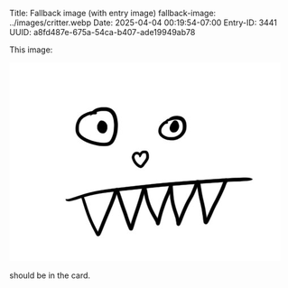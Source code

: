 Title: Fallback image (with entry image)
fallback-image: ../images/critter.webp
Date: 2025-04-04 00:19:54-07:00
Entry-ID: 3441
UUID: a8fd487e-675a-54ca-b407-ade19949ab78

This image:

![](../images/rawr.jpg)

should be in the card.
